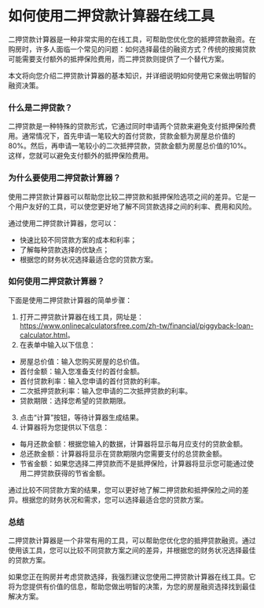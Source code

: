 如何使用二押贷款计算器在线工具
===============

二押贷款计算器是一种非常实用的在线工具，可帮助您优化您的抵押贷款融资。在购房时，许多人面临一个常见的问题：如何选择最佳的融资方式？传统的按揭贷款可能需要支付额外的抵押保险费用，而二押贷款则提供了一个替代方案。

本文将向您介绍二押贷款计算器的基本知识，并详细说明如何使用它来做出明智的融资决策。

### 什么是二押贷款？

二押贷款是一种特殊的贷款形式，它通过同时申请两个贷款来避免支付抵押保险费用。通常情况下，首先申请一笔较大的首付贷款，贷款金额为房屋总价值的80%。然后，再申请一笔较小的二次抵押贷款，贷款金额为房屋总价值的10%。这样，您就可以避免支付额外的抵押保险费用。

### 为什么要使用二押贷款计算器？

使用二押贷款计算器可以帮助您比较二押贷款和抵押保险选项之间的差异。它是一个用户友好的工具，可以使您更好地了解不同贷款选择之间的利率、费用和风险。

通过使用二押贷款计算器，您可以：

- 快速比较不同贷款方案的成本和利率；
- 了解每种贷款选择的优缺点；
- 根据您的财务状况选择最适合您的贷款方案。

### 如何使用二押贷款计算器？

下面是使用二押贷款计算器的简单步骤：

1. 打开二押贷款计算器在线工具，网址是：<https://www.onlinecalculatorsfree.com/zh-tw/financial/piggyback-loan-calculator.html>。
2. 在表单中输入以下信息：

- 房屋总价值：输入您购买房屋的总价值。
- 首付金额：输入您准备支付的首付金额。
- 首付贷款利率：输入您申请的首付贷款的利率。
- 二次抵押贷款利率：输入您申请的二次抵押贷款的利率。
- 贷款期限：选择您希望的贷款期限。

3. 点击“计算”按钮，等待计算器生成结果。
4. 计算器将为您提供以下信息：

- 每月还款金额：根据您输入的数据，计算器将显示每月应支付的贷款金额。
- 总还款金额：计算器将显示在贷款期限内您需要支付的总贷款金额。
- 节省金额：如果您选择二押贷款而不是抵押保险，计算器将显示您可能通过使用二押贷款获得的节省金额。

通过比较不同贷款方案的结果，您可以更好地了解二押贷款和抵押保险之间的差异。根据您的财务状况和需求，您可以选择最适合您的贷款方案。

### 总结

二押贷款计算器是一个非常有用的工具，可以帮助您优化您的抵押贷款融资。通过使用该工具，您可以比较不同贷款方案之间的差异，并根据您的财务状况选择最佳的贷款方案。

如果您正在购房并考虑贷款选择，我强烈建议您使用二押贷款计算器在线工具。它将为您提供有价值的信息，帮助您做出明智的决策，为您的房屋融资选择找到最佳解决方案。